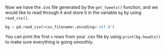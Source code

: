 <!--title={Reading The .csv File Of Tweets}-->

Now we have the .cvs file generated by the `get_tweets()` function, and we would like to read through it and store it in the variable `bg` by using `read_cvs()`.

```python
bg = pd.read_csv(<csv_filename>,encoding='utf-8')
```

You can print the first `n` rows from your .csv file by using  `print(bg.head(n))` to make sure everything is going smoothly.


